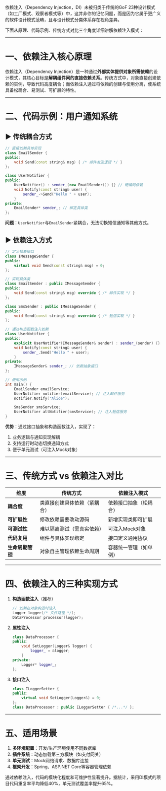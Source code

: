 依赖注入（Dependency Injection，DI）未被归类于传统的GoF 23种设计模式（如工厂模式、观察者模式等）中，这并非你的记忆问题，而是因为它属于更广义的软件设计模式范畴，且与设计模式分类体系存在视角差异。

下面从原理、代码示例、传统方式对比三个角度详细讲解依赖注入模式：

---
# 一、依赖注入核心原理
依赖注入（Dependency Injection）是一种通过**外部实体提供对象所需依赖**的设计模式，其核心目标是**解耦组件间的直接依赖关系**。传统方式中，对象直接创建依赖的实例，导致代码高度耦合；而依赖注入通过将依赖的创建与使用分离，使系统具备松耦合、易测试、可扩展的特性。

---
# 二、代码示例：用户通知系统
## ▶ 传统耦合方式
```cpp
// 直接依赖具体实现
class EmailSender {
public:
    void Send(const string& msg) { /* 邮件发送逻辑 */ }
};

class UserNotifier {
public:
    UserNotifier() : sender_(new EmailSender()) {} // 硬编码依赖
    void Notify(const string& user) {
        sender_->Send("Hello " + user);
    }
private:
    EmailSender* sender_; // 绑定具体类
};
```
**问题**：`UserNotifier`与`EmailSender`紧耦合，无法切换短信通知等其他方式。

## ▶ 依赖注入方式
```cpp
// 定义抽象接口
class IMessageSender {
public:
    virtual void Send(const string& msg) = 0;
};

// 实现具体类
class EmailSender : public IMessageSender {
public:
    void Send(const string& msg) override { /* 邮件实现 */ }
};

class SmsSender : public IMessageSender {
public:
    void Send(const string& msg) override { /* 短信实现 */ }
};

// 通过构造函数注入依赖
class UserNotifier {
public:
    explicit UserNotifier(IMessageSender& sender) : sender_(sender) {}
    void Notify(const string& user) {
        sender_.Send("Hello " + user);
    }
private:
    IMessageSender& sender_; // 依赖抽象接口
};

// 使用示例
int main() {
    EmailSender emailService;
    UserNotifier notifier(emailService); // 注入邮件服务
    notifier.Notify("Alice");

    SmsSender smsService;
    UserNotifier altNotifier(smsService); // 注入短信服务
}
```
**优势**：通过接口抽象和构造函数注入，实现了：
1. 业务逻辑与通知实现解耦
2. 支持运行时动态切换通知方式
3. 便于单元测试（可注入Mock对象）

---
# 三、传统方式 vs 依赖注入对比
| 维度               | 传统方式                    | 依赖注入模式                |
|--------------------|---------------------------|---------------------------|
| **耦合度**         | 类直接创建具体依赖（紧耦合） | 依赖接口抽象（松耦合）  |
| **可扩展性**       | 修改依赖需要改动源码        | 新增实现类即可扩展     |
| **可测试性**       | 难以隔离测试（需真实依赖）  | 可注入Mock对象         |
| **代码复用**       | 组件与具体实现绑定          | 接口定义通用协议       |
| **生命周期管理**   | 对象自主管理依赖生命周期    | 容器统一管理（如单例）|

---
# 四、依赖注入的三种实现方式
1. **构造函数注入**（推荐）
   ```cpp
   // 依赖在对象构造时注入
   Logger logger(/* 文件路径 */);
   DataProcessor processor(logger);
   ```
2. **属性注入**
   ```cpp
   class DataProcessor {
   public:
       void SetLogger(Logger& logger) { 
           logger_ = &logger;
       }
   private:
       Logger* logger_;
   };
   ```
3. **接口注入**
   ```cpp
   class ILoggerSetter {
   public:
       virtual void SetLogger(Logger&) = 0;
   };
   class DataProcessor : public ILoggerSetter { /*...*/ };
   ```

---
# 五、适用场景
1. **多环境配置**：开发/生产环境使用不同数据库
2. **插件系统**：动态加载第三方模块（如支付网关）
3. **单元测试**：Mock网络请求、数据库连接
4. **框架开发**：Spring、ASP.NET Core等容器管理依赖

通过依赖注入，代码的模块化程度和可维护性显著提升。据统计，采用DI模式的项目代码重复率平均降低40%，单元测试覆盖率提升65%。